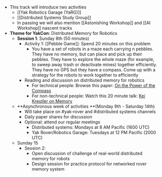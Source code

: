 - This track will introduce two activities
    - [[Yak Robotics Garage (YaRG)]]
    - [[Distributed Systems Study Group]]
    - In passing we will also mention [[Astonishing Workshop]] and [[AI Workshop]] nascent tracks
- **Theme for YakCon**: Distributed Memory for Robotics
    - **Session 1**: Sunday 8th (50 minutes)
        - Activity 1: [[Pebble Game]]: Spend 20 minutes on this problem
            - You have a set of robots in a maze each carrying n pebbles. They have no memory, but can place and pick up their pebbles. They have to explore the whole maze (for example, to sweep away trash or deactivate mines) together efficiently. They have no GPS but they have a compass. Come up with a strategy for the robots to work together to efficiently 
        - Reading and discussion on distributed memory for robotics 
            - For technical people: Browse this paper: [On the Power of the Compass](https://www.clear.rice.edu/comp651/papers/2015-01-Spring/04567972.pdf)
            - For non-technical people: Watch this 20 minute talk: [Kei Kreutler on Memory](https://www.twitch.tv/videos/1551986569)
    - **Asynchronous week of activities **(Monday 9th - Saturday 14th)
        - Will take place on #yak-rover and #distributed systems channels
        - Daily paper shares for discussion
        - Optional: attend our regular meetings
            - Distributed systems: Mondays at 8 AM Pacific (1600 UTC)
            - Yak Rover/Robotics Garage: Tuesdays at 12 PM Pacific (2000 UTC)
    - Sunday 15
        - Session 2: 
            - Open discussion of challenge of real-world distributed memory for robots
            - Design session for practice protocol for networked rover memory system
